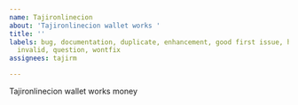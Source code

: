 ```yaml
---
name: Tajironlinecion
about: 'Tajironlinecion wallet works '
title: ''
labels: bug, documentation, duplicate, enhancement, good first issue, help wanted,
  invalid, question, wontfix
assignees: tajirm

---
```


Tajironlinecion wallet works money
